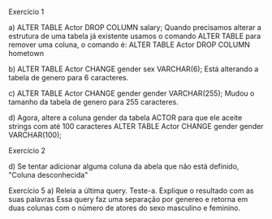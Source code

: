 Exercício 1

a) ALTER TABLE Actor DROP COLUMN salary;
Quando precisamos alterar a estrutura de uma tabela já existente usamos o comando ALTER TABLE
para remover uma coluna, o
comando é: ALTER TABLE Actor
DROP COLUMN hometown

b) ALTER TABLE Actor CHANGE gender sex VARCHAR(6);
Está alterando a tabela de genero para 6 caracteres.

c) ALTER TABLE Actor CHANGE gender gender VARCHAR(255);
Mudou o tamanho da tabela de genero para 255 caracteres.

d) Agora,  altere a coluna gender da tabela ACTOR para que ele aceite strings com até 100 caracteres
ALTER TABLE Actor CHANGE gender gender VARCHAR(100);

Exercício 2

d) Se tentar adicionar alguma coluna da  abela que não está definido, "Coluna desconhecida"

Exercício 5
a) Releia a última query. Teste-a. Explique o resultado com as suas palavras
Essa query faz uma separação por genereo e retorna em duas colunas com o número de atores do sexo masculino e feminino.
